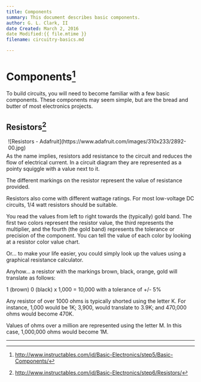 ```yaml
---
title: Components
summary: This document describes basic components.
author: G. L. Clark, II
date Created: March 2, 2016
date Modified:{{ file.mtime }}
filename: circuitry-basics.md

---
```


# Components[^1]

To build circuits, you will need to become familiar with a few basic components. These components may seem simple, but are the bread and butter of most electronics projects.

## Resistors[^2]

<div style="float:right; margin:0 0 5px 5px">
![Resistors - Adafruit](https://www.adafruit.com/images/310x233/2892-00.jpg) 
</div>

As the name implies, resistors add resistance to the circuit and reduces the flow of electrical current. In a circuit diagram they are represented as a pointy squiggle with a value next to it.

The different markings on the resistor represent the value of resistance provided.

Resistors also come with different wattage ratings. For most low-voltage DC circuits, 1/4 watt resistors should be suitable.

You read the values from left to right towards the (typically) gold band. The first two colors represent the resistor value, the third represents the multiplier, and the fourth (the gold band) represents the tolerance or precision of the component. You can tell the value of each color by looking at a resistor color value chart.

Or... to make your life easier, you could simply look up the values using a graphical resistance calculator.

Anyhow... a resistor with the markings brown, black, orange, gold will translate as follows:

1 (brown) 0 (black) x 1,000 = 10,000 with a tolerance of +/- 5%

Any resistor of over 1000 ohms is typically shorted using the letter K. For instance, 1,000 would be 1K; 3,900, would translate to 3.9K; and 470,000 ohms would become 470K. 

Values of ohms over a million are represented using the letter M. In this case, 1,000,000 ohms would become 1M.

----
[^1]: http://www.instructables.com/id/Basic-Electronics/step5/Basic-Components/
[^2]: http://www.instructables.com/id/Basic-Electronics/step6/Resistors/